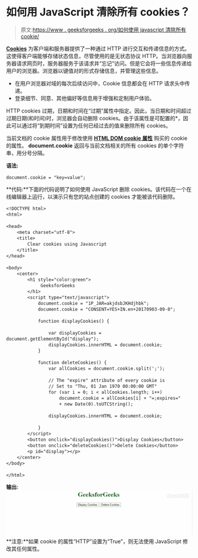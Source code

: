# 如何用 JavaScript 清除所有 cookies？

> 原文:[https://www . geeksforgeeks . org/如何使用 javascript 清除所有 cookie/](https://www.geeksforgeeks.org/how-to-clear-all-cookies-using-javascript/)

**[Cookies](https://www.geeksforgeeks.org/http-cookies/)** 为客户端和服务器提供了一种通过 HTTP 进行交互和传递信息的方式。这使得客户端能够存储状态信息，尽管使用的是无状态协议 HTTP。当浏览器向服务器请求网页时，服务器服务于该请求并“忘记”访问。但是它会将一些信息传递给用户的浏览器。浏览器以键值对的形式存储信息，并管理这些信息。

*   在用户浏览器对域的每次后续访问中，Cookie 信息都会在 HTTP 请求头中传递。
*   登录细节、同意、其他偏好等信息用于增强和定制用户体验。

HTTP cookies 过期，日期和时间在“过期”属性中指定。因此，当日期和时间超过过期日期(和时间)时，浏览器会自动删除 cookies。由于该属性是可配置的*，因此可以通过将“到期时间”设置为任何已经过去的值来删除所有 cookies。

当前文档的 cookie 属性用于修改使用 **[HTML DOM cookie 属性](https://www.geeksforgeeks.org/html-dom-cookie-property/)** 购买的 cookie 的属性。 **document.cookie** 返回与当前文档相关的所有 cookies 的单个字符串，用分号分隔。

**语法:**

```
document.cookie = "key=value";
```

**代码:**下面的代码说明了如何使用 JavaScript 删除 cookies。该代码在一个在线编辑器上运行，以演示只有您的站点创建的 cookies 才能被该代码删除。

```
<!DOCTYPE html>
<html>

<head>
    <meta charset="utf-8">
    <title>
        Clear cookies using Javascript
    </title>
</head>

<body>
    <center>
        <h1 style="color:green">
             GeeksforGeeks
        </h1>
        <script type="text/javascript">
            document.cookie = "1P_JAR=akjdsbJKHdjhbk";
            document.cookie = "CONSENT=YES+IN.en+20170903-09-0";

            function displayCookies() {

                var displayCookies = document.getElementById("display");
                displayCookies.innerHTML = document.cookie;
            }

            function deleteCookies() {
                var allCookies = document.cookie.split(';');

                // The "expire" attribute of every cookie is 
                // Set to "Thu, 01 Jan 1970 00:00:00 GMT"
                for (var i = 0; i < allCookies.length; i++)
                    document.cookie = allCookies[i] + "=;expires="
                    + new Date(0).toUTCString();

                displayCookies.innerHTML = document.cookie;

            }
        </script>
        <button onclick="displayCookies()">Display Cookies</button>
        <button onclick="deleteCookies()">Delete Cookies</button>
        <p id="display"></p>
    </center>
</body>

</html>

```

**输出:**
![](img/7a4e67fa2ca0209df646de5038770867.png)
**注意:**如果 cookie 的属性“HTTP”设置为“True”，则无法使用 JavaScript 修改其任何属性。